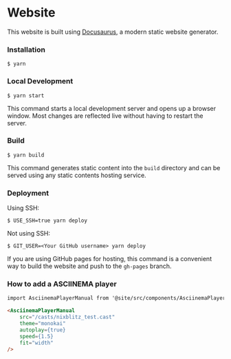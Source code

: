 # Website

This website is built using [Docusaurus](https://docusaurus.io/), a modern static website generator.

### Installation

```
$ yarn
```

### Local Development

```
$ yarn start
```

This command starts a local development server and opens up a browser window. Most changes are reflected live without having to restart the server.

### Build

```
$ yarn build
```

This command generates static content into the `build` directory and can be served using any static contents hosting service.

### Deployment

Using SSH:

```
$ USE_SSH=true yarn deploy
```

Not using SSH:

```
$ GIT_USER=<Your GitHub username> yarn deploy
```

If you are using GitHub pages for hosting, this command is a convenient way to build the website and push to the `gh-pages` branch.

### How to add a ASCIINEMA player

```md
import AsciinemaPlayerManual from '@site/src/components/AsciinemaPlayerManual';

<AsciinemaPlayerManual
    src="/casts/nixblitz_test.cast"
    theme="monokai"
    autoplay={true}
    speed={1.5}
    fit="width"
/>
```

